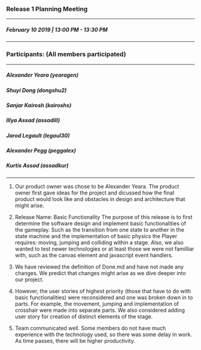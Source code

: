 ### Release 1 Planning Meeting
---
##### February 10 2019 | 13:00 PM - 13:30 PM
***

### Participants: (All members participated)
***
##### Alexander Yeara (yearagen)
##### Shuyi Dong (dongshu2)
##### Sanjar Kairosh (kairoshs)
##### Illya Assad (assadill)
##### Jarod Legault (legaul30)
##### Alexander Pegg (peggalex)
##### Kurtis Assad (assadkur)
***

1. Our product owner was chose to be Alexander Yeara. The product owner first gave ideas for the project and dicussed how the final product would look like and obstacles in design and architecture that might arise.

2. Release Name: Basic Functionality
The purpose of this release is to first determine the software design and implement basic functionalities of the gameplay. Such as the transition from one state to another in the state machine and the implementation of basic physics the Player requires: moving, jumping and colliding within a stage. Also, we also wanted to test newer technologies or at least those we were not familliar with, such as the canvas element and javascript event handlers.

3. We have reviewed the definition of Done.md and have not made any changes. We predict that changes might arise as we dive deeper into our project.

4. However, the user stories of highest priority (those that have to do with basic functionalities) were reconsidered and one was broken down in to parts. For example, the movement, jumping and implementation of crosshair were made into separate parts. We also considered adding user story for creation of distinct elements of the stage.

5. Team communicated well. Some members do not have much experience with the technology used, so there was some delay in work. As time passes, there will be higher productivity.


